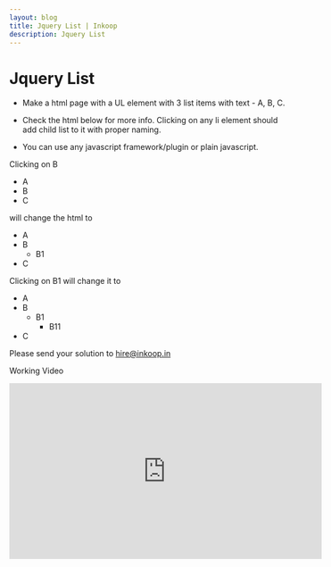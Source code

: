 ```yaml
---
layout: blog
title: Jquery List | Inkoop
description: Jquery List
---
```

# Jquery List

* Make a html page with a UL element with 3 list items with text - A, B, C.

* Check the html below for more info. Clicking on any li element should add child list to it with proper naming.

* You can use any javascript framework/plugin or plain javascript.

<p>
Clicking on B
  <ul>
      <li>A</li>
      <li>B</li>
      <li>C</li>
  </ul>
  will change the html to

  <ul>
      <li>A</li>
      <li>
          B
          <ul>
              <li>B1</li>
          </ul>
      </li>
      <li>C</li>
  </ul>
  Clicking on B1 will change it to

  <ul>
      <li>A</li>
      <li>
          B
          <ul>
              <li>
                  B1
                  <ul>    
                      <li>B11</li>
                  </ul>
              </li>
              </li>
          </ul>
      </li>
      <li>C</li>
  </ul>
</p>

Please send your solution to <a href= "mailto:hire@inkoop.in">hire@inkoop.in</a>

Working Video

<iframe width="560" height="315" src="https://www.youtube.com/embed/8pJTws2zeZc" frameborder="0" allowfullscreen></iframe>